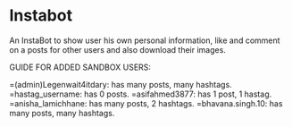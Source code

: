 # Instabot
An InstaBot to show user his own personal information, like and comment on a posts for other users and also download their images.

GUIDE FOR ADDED SANDBOX USERS:

=(admin)Legenwait4itdary: has many posts, many hashtags.
=hastag_username: has 0 posts.
=asifahmed3877: has 1 post, 1 hastag.
=anisha_lamichhane: has many posts, 2 hashtags.
=bhavana.singh.10: has many posts, many hashtags.
